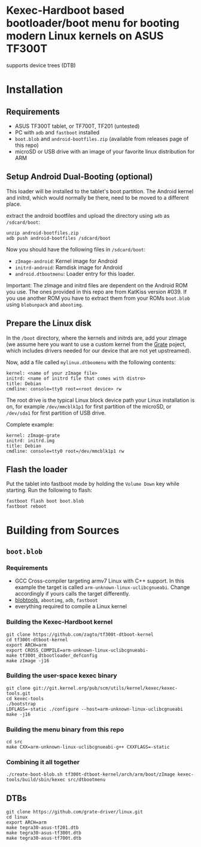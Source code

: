 # Kexec-Hardboot based bootloader/boot menu for booting modern Linux kernels on ASUS TF300T

supports device trees (DTB)

# Installation
## Requirements
- ASUS TF300T tablet, or TF700T, TF201 (untested)
- PC with `adb` and `fastboot` installed
- `boot.blob` and `android-bootfiles.zip` (available from releases page of this repo)
- microSD or USB drive with an image of your favorite linux distribution for ARM


## Setup Android Dual-Booting (optional)
This loader will be installed to the tablet's boot partition. The Android kernel 
and initrd, which would normally be there, need to be moved to a different place.

extract the android bootfiles and upload the directory using `adb` as `/sdcard/boot`:
```
unzip android-bootfiles.zip
adb push android-bootfiles /sdcard/boot
```

Now you should have the following files in `/sdcard/boot`:
- `zImage-android`: Kernel image for Android
- `initrd-android`: Ramdisk image for Android
- `android.dtbootmenu`: Loader entry for this loader.

Important: The zImage and initrd files are dependent on the Android ROM you use. The ones
provided in this repo are from KatKiss version #039. If you use another ROM you have to
extract them from your ROMs `boot.blob` using `blobunpack` and `abootimg`.


## Prepare the Linux disk
In the `/boot` directory, where the kernels and initrds are, add your zImage (we assume here you want to use
 a custom kernel from the [Grate](https://github.com/grate-driver/linux.git) poject, which includes drivers
 needed for our device that are not yet upstreamed).
 
Now, add a file called `mylinux.dtboomenu` with the following contents:
```
kernel: <name of your zImage file>
initrd: <name of initrd file that comes with distro>
title: Debian
cmdline: console=tty0 root=<root device> rw
```
The root drive is the typical Linux block device path your Linux installation is on, for example `/dev/mmcblk1p1`
for first partition of the microSD, or `/dev/sda1` for first partition of USB drive.

Complete example:

```
kernel: zImage-grate
initrd: initrd.img
title: Debian
cmdline: console=tty0 root=/dev/mmcblk1p1 rw
```

## Flash the loader

Put the tablet into fastboot mode by holding the `Volume Down` key while starting. Run the 
following to flash:
```
fastboot flash boot boot.blob
fastboot reboot
```

# Building from Sources
## `boot.blob`
### Requirements
- GCC Cross-compiler targeting armv7 Linux with C++ support. In this example the target is called
`arm-unknown-linux-uclibcgnueabi`. Change accordingly if yours calls the target differently.
- [blobtools](https://github.com/AndroidRoot/BlobTools), `abootimg`, `adb`, `fastboot`
- everything required to compile a Linux kernel

### Building the Kexec-Hardboot kernel
```
git clone https://github.com/zagto/tf300t-dtboot-kernel
cd tf300t-dtboot-kernel
export ARCH=arm
export CROSS_COMPILE=arm-unknown-linux-uclibcgnueabi-
make tf300t_dtbootloader_defconfig
make zImage -j16
```

### Building the user-space kexec binary
```
git clone git://git.kernel.org/pub/scm/utils/kernel/kexec/kexec-tools.git
cd kexec-tools
./bootstrap
LDFLAGS=-static ./configure --host=arm-unknown-linux-uclibcgnueabi
make -j16
```

### Building the menu binary from this repo
```
cd src
make CXX=arm-unknown-linux-uclibcgnueabi-g++ CXXFLAGS=-static
```

### Combining it all together
```
./create-boot-blob.sh tf300t-dtboot-kernel/arch/arm/boot/zImage kexec-tools/build/sbin/kexec src/dtbootmenu
```

## DTBs
```
git clone https://github.com/grate-driver/linux.git
cd linux
export ARCH=arm
make tegra30-asus-tf201.dtb
make tegra30-asus-tf300t.dtb
make tegra30-asus-tf700t.dtb
```
